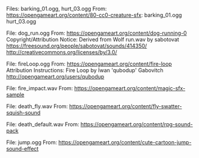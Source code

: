 Files: barking_01.ogg, hurt_03.ogg
From:
https://opengameart.org/content/80-cc0-creature-sfx:
barking_01.ogg
hurt_03.ogg

File: dog_run.ogg
From:
https://opengameart.org/content/dog-running-0
Copyright/Attribution Notice:
Derived from Wolf run.wav by sabotovat https://freesound.org/people/sabotovat/sounds/414350/ http://creativecommons.org/licenses/by/3.0/

File: fireLoop.ogg
From:
https://opengameart.org/content/fire-loop
Attribution Instructions:
Fire Loop by Iwan 'qubodup' Gabovitch http://opengameart.org/users/qubodup

File: fire_impact.wav
From:
https://opengameart.org/content/magic-sfx-sample

File: death_fly.wav
From:
https://opengameart.org/content/fly-swatter-squish-sound

File: death_default.wav
From:
https://opengameart.org/content/rpg-sound-pack

File: jump.ogg
From:
https://opengameart.org/content/cute-cartoon-jump-sound-effect

